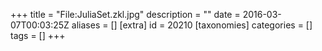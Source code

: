 +++
title = "File:JuliaSet.zkl.jpg"
description = ""
date = 2016-03-07T00:03:25Z
aliases = []
[extra]
id = 20210
[taxonomies]
categories = []
tags = []
+++


